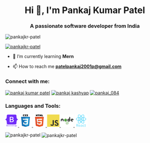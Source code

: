 <h1 align="center">Hi 👋, I'm Pankaj Kumar Patel</h1>
<h3 align="center">A passionate software developer from India</h3>

<p align="left"> <img src="https://komarev.com/ghpvc/?username=pankajkr-patel&label=Profile%20views&color=0e75b6&style=flat" alt="pankajkr-patel" /> </p>

<p align="left"> <a href="https://github.com/ryo-ma/github-profile-trophy"><img src="https://github-profile-trophy.vercel.app/?username=pankajkr-patel" alt="pankajkr-patel" /></a> </p>

- 🌱 I’m currently learning **Mern**

- 📫 How to reach me **patelpankaj2001p@gmail.com**

<h3 align="left">Connect with me:</h3>
<p align="left">
<a href="https://linkedin.com/in/pankaj kumar patel" target="blank"><img align="center" src="https://raw.githubusercontent.com/rahuldkjain/github-profile-readme-generator/master/src/images/icons/Social/linked-in-alt.svg" alt="pankaj kumar patel" height="30" width="40" /></a>
<a href="https://fb.com/pankaj kashyap" target="blank"><img align="center" src="https://raw.githubusercontent.com/rahuldkjain/github-profile-readme-generator/master/src/images/icons/Social/facebook.svg" alt="pankaj kashyap" height="30" width="40" /></a>
<a href="https://instagram.com/pankaj_084" target="blank"><img align="center" src="https://raw.githubusercontent.com/rahuldkjain/github-profile-readme-generator/master/src/images/icons/Social/instagram.svg" alt="pankaj_084" height="30" width="40" /></a>
</p>

<h3 align="left">Languages and Tools:</h3>
<p align="left"> <a href="https://getbootstrap.com" target="_blank" rel="noreferrer"> <img src="https://raw.githubusercontent.com/devicons/devicon/master/icons/bootstrap/bootstrap-plain-wordmark.svg" alt="bootstrap" width="40" height="40"/> </a> <a href="https://www.w3schools.com/css/" target="_blank" rel="noreferrer"> <img src="https://raw.githubusercontent.com/devicons/devicon/master/icons/css3/css3-original-wordmark.svg" alt="css3" width="40" height="40"/> </a> <a href="https://www.w3.org/html/" target="_blank" rel="noreferrer"> <img src="https://raw.githubusercontent.com/devicons/devicon/master/icons/html5/html5-original-wordmark.svg" alt="html5" width="40" height="40"/> </a> <a href="https://developer.mozilla.org/en-US/docs/Web/JavaScript" target="_blank" rel="noreferrer"> <img src="https://raw.githubusercontent.com/devicons/devicon/master/icons/javascript/javascript-original.svg" alt="javascript" width="40" height="40"/> </a> <a href="https://nodejs.org" target="_blank" rel="noreferrer"> <img src="https://raw.githubusercontent.com/devicons/devicon/master/icons/nodejs/nodejs-original-wordmark.svg" alt="nodejs" width="40" height="40"/> </a> <a href="https://reactjs.org/" target="_blank" rel="noreferrer"> <img src="https://raw.githubusercontent.com/devicons/devicon/master/icons/react/react-original-wordmark.svg" alt="react" width="40" height="40"/> </a> </p>

<p><img align="left" src="https://github-readme-stats.vercel.app/api/top-langs?username=pankajkr-patel&show_icons=true&locale=en&layout=compact" alt="pankajkr-patel" /></p>

<p>&nbsp;<img align="center" src="https://github-readme-stats.vercel.app/api?username=pankajkr-patel&show_icons=true&locale=en" alt="pankajkr-patel" /></p>
